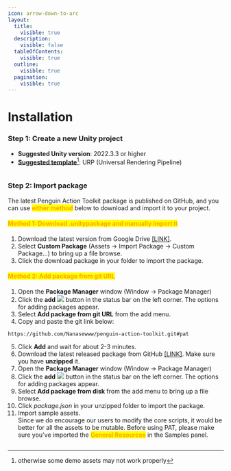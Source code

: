 ```yaml
---
icon: arrow-down-to-arc
layout:
  title:
    visible: true
  description:
    visible: false
  tableOfContents:
    visible: true
  outline:
    visible: true
  pagination:
    visible: true
---
```


# Installation

### Step 1: Create a new Unity project

* **Suggested Unity version**: 2022.3.3 or higher
* [**Suggested template**](#user-content-fn-1)[^1]: URP (Universal Rendering Pipeline)

<figure><img src="../../.gitbook/assets/1730945956416.png" alt=""><figcaption></figcaption></figure>

### Step 2: Import package

The latest Penguin Action Toolkit package is published on GitHub, and you can use <mark style="color:orange;">**either method**</mark> below to download and import it to your project.

#### <mark style="color:orange;">Method 1: Download .unitypackage and manually import it</mark>

1. Download the latest version from Google Drive [\[LINK\]](https://drive.google.com/file/d/18k1a0\_f89muHBogtFbm5OTdV7PNar4J7/view?usp=sharing).
2. Select **Custom Package** (Assets -> Import Package -> Custom Package...) to bring up a file browse.
3. Click the download package in your folder to import the package.

#### <mark style="color:orange;">Method 2: Add package from git URL</mark>

1. Open the **Package Manager** window (Window -> Package Manager)
2. Click the **add** ![](https://docs.unity3d.com/2022.3/Documentation/uploads/Main/iconAdd.png) button in the status bar on the left corner. The options for adding packages appear.
3. Select **Add package from git URL** from the add menu.
4. Copy and paste the git link below:

```
https://github.com/Nanasewww/penguin-action-toolkit.git#pat
```

5. Click **Add** and wait for about 2-3 minutes.&#x20;
6. Download the latest released package from GitHub [\[LINK\]](https://github.com/Nanasewww/penguin-action-toolkit). Make sure you have **unzipped** it.
7. Open the **Package Manager** window (Window -> Package Manager)
8. Click the **add** ![](https://docs.unity3d.com/2022.3/Documentation/uploads/Main/iconAdd.png) button in the status bar on the left corner. The options for adding packages appear.
9. Select **Add package from disk** from the add menu to bring up a file browse.&#x20;
10. Click _package.json_ in your unzipped folder to import the package.&#x20;
11. Import sample assets. \
    Since we do encourage our users to modify the core scripts, it would be better for all the assets to be mutable. Before using PAT, please make sure you've imported the <mark style="color:orange;">**General Resources**</mark> in the Samples panel.&#x20;

<figure><img src="../../.gitbook/assets/image (70).png" alt=""><figcaption></figcaption></figure>



[^1]: otherwise some demo assets may not work properly
